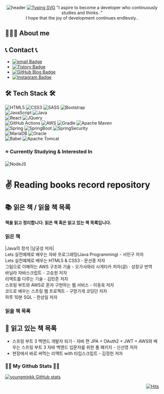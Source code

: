 <div align="center">

![header](https://capsule-render.vercel.app/api?type=waving&color=gradient&height=300&section=header&text=YoungMin%20Kim&desc=Web%20developer&descSize=30&descAlign=65&fontSize=90&fontAlign=50&fontAlignY=45&animation=twinkling)
[![Typing SVG](https://readme-typing-svg.demolab.com?font=Alkatra&weight=500&size=45&duration=4000&pause=3&color=6994CDEE&center=false&vCenter=false&multiline=true&repeat=true&width=1000&height=100&lines=Welcome+to+YoungMin's+GitHub!👋)](https://git.io/typing-svg)
"I aspire to become a developer who continuously studies and thinks. "<br />
I hope that the joy of development continues endlessly..

</div>

## 👨🏻‍💻 About me

## 📞 Contact 📞
- [![email Badge](https://img.shields.io/badge/-Gmail-d14836?style=plastic&logo=Gmail&logoColor=white&link=mailto:mmmin0610@gmail.com)](mailto:mmmin0610@gmail.com)
- [![Tistory Badge](https://img.shields.io/badge/-tistory-11B48A?logo=vimeo&logoColor=white&style=plastic&link=https://mpago.tistory.com)](https://mpago.tistory.com)
- [![GitHub Blog Badge](https://img.shields.io/badge/-GitHub%20blog-black?style=plastic&logo=github&link=https://)](https://youngminkk.github.io)
- [![Instagram Badge](https://img.shields.io/badge/-Instagram-dd2a7b?style=plastic&logo=instagram&logoColor=white&link=https://www.instagram.com/m.m3_6/)](https://www.instagram.com/m.m3_6/)

## 🛠 Tech Stack 🛠

![HTML5](https://img.shields.io/badge/html5-%23E34F26.svg?style=for-the-badge&logo=html5&logoColor=white) ![CSS3](https://img.shields.io/badge/css3-%231572B6.svg?style=for-the-badge&logo=css3&logoColor=white) ![SASS](https://img.shields.io/badge/SASS-hotpink.svg?style=for-the-badge&logo=SASS&logoColor=white) ![Bootstrap](https://img.shields.io/badge/bootstrap-%238511FA.svg?style=for-the-badge&logo=bootstrap&logoColor=white) <br />
![JavaScript](https://img.shields.io/badge/javascript-%23323330.svg?style=for-the-badge&logo=javascript&logoColor=%23F7DF1E) ![Java](https://img.shields.io/badge/java-%23ED8B00.svg?style=for-the-badge&logo=openjdk&logoColor=white) <br />
![React](https://img.shields.io/badge/react-%2320232a.svg?style=for-the-badge&logo=react&logoColor=%2361DAFB) ![JQuery](https://img.shields.io/badge/jquery-0769AD.svg?style=for-the-badge&logo=jquery&logoColor=white)<br />
![GitHub Actions](https://img.shields.io/badge/github%20actions-%232671E5.svg?style=for-the-badge&logo=githubactions&logoColor=white) 	![AWS](https://img.shields.io/badge/AWS-%23FF9900.svg?style=for-the-badge&logo=amazon-aws&logoColor=white) 	![Gradle](https://img.shields.io/badge/Gradle-02303A.svg?style=for-the-badge&logo=Gradle&logoColor=white) ![Apache Maven](https://img.shields.io/badge/Apache%20Maven-C71A36?style=for-the-badge&logo=Apache%20Maven&logoColor=white) <br />
![Spring](https://img.shields.io/badge/spring-%236DB33F.svg?style=for-the-badge&logo=spring&logoColor=white) ![SpringBoot](https://img.shields.io/badge/springboot-%236DB33F.svg?style=for-the-badge&logo=spring&logoColor=white) ![SpringSecurity](https://img.shields.io/badge/springsecurity-%236DB33F.svg?style=for-the-badge&logo=spring&logoColor=white) <br /> ![MariaDB](https://img.shields.io/badge/MariaDB-003545?style=for-the-badge&logo=mariadb&logoColor=white) ![Oracle](https://img.shields.io/badge/Oracle-F80000?style=for-the-badge&logo=oracle&logoColor=white) <br />
![Babel](https://img.shields.io/badge/babel-F9DC3E.svg?style=for-the-badge&logo=babel&logoColor=black) 	![Apache Tomcat](https://img.shields.io/badge/apache%20tomcat-%23F8DC75.svg?style=for-the-badge&logo=apache-tomcat&logoColor=black)

### ⭐️ Currently Studying & Interested In


![NodeJS](https://img.shields.io/badge/node.js-6DA55F?style=for-the-badge&logo=node.js&logoColor=white)

# ✌️ Reading books record repository


## 📚 읽은 책 / 읽을 책 목록
#### 책을 읽고 정리합니다. 읽은 책 혹은 읽고 있는 책 목록입니다.

### 읽은 책

|Java의 정석 |남궁성 저자| <br />
Lets 실전예제로 배우는 자바 프로그래밍(Java Programming) - 서민구 저자 <br />
Lets 실전예제로 배우는 HTML5 & CSS3 - 문선종 저자 <br />
그림으로 이해하는 AWS 구조와 기술 - 오가사와라 시게타카 저자(글) · 성창규 번역 <br />
바닐라 자바스크립트 - 고승원 저자 <br />
리액트를 다루는 기술 - 김민준 저자 <br />
스프링 부트와 AWS로 혼자 구현하는 웹 서비스 - 이동욱 저자 <br />
코드로 배우는 스프링 웹 프로젝트 - 구멍가게 코딩단 저자 <br />
하루 10분 SQL - 한상일 저자 <br />
### 읽을 책 목록

## 🎯 읽고 있는 책 목록

- 스프링 부트 3 백엔드 개발자 되기 - 자바 편 JPA + OAuth2 + JWT + AWS와 배우는 스프링 부트 3 자바 백엔드 입문자를 위한 풀 패키지 - 신선영 저자 <br />
- 현장에서 바로 써먹는 리액트 with 타입스크립트 - 김정헌 저자 <br />


<h3 align="left">👩‍💻 My Github Stats 👩‍💻</h3>

[![youngminkk GitHub stats](https://github-readme-stats.vercel.app/api?username=youngminkk&hide=contribs&count_private=true&show_icons=true&theme=dracula&include_all_commits=true)](https://github.com/youngminkk/github-readme-stats)


<div align="right">

[![Hits](https://hits.seeyoufarm.com/api/count/incr/badge.svg?url=https%3A%2F%2Fgithub.com%2Fyoungminkk%2Fhit-counter&count_bg=%2379C83D&title_bg=%23555555&icon=&icon_color=%23E7E7E7&title=hits&edge_flat=false)](https://hits.seeyoufarm.com)

</div>
